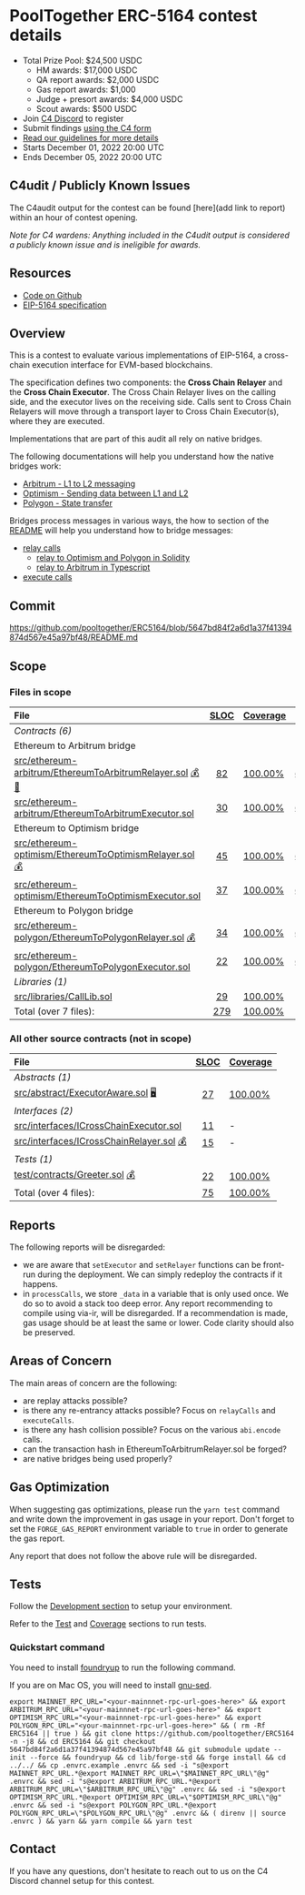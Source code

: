 # PoolTogether ERC-5164 contest details
- Total Prize Pool: $24,500 USDC
  - HM awards: $17,000 USDC
  - QA report awards: $2,000 USDC
  - Gas report awards: $1,000
  - Judge + presort awards: $4,000 USDC
  - Scout awards: $500 USDC
- Join [C4 Discord](https://discord.gg/code4rena) to register
- Submit findings [using the C4 form](https://code4rena.com/contests/2022-12-pooltogether-contest/submit)
- [Read our guidelines for more details](https://docs.code4rena.com/roles/wardens)
- Starts December 01, 2022 20:00 UTC
- Ends December 05, 2022 20:00 UTC

## C4udit / Publicly Known Issues

The C4audit output for the contest can be found [here](add link to report) within an hour of contest opening.

*Note for C4 wardens: Anything included in the C4udit output is considered a publicly known issue and is ineligible for awards.*

## Resources

- [Code on Github](https://github.com/pooltogether/ERC5164/tree/5647bd84f2a6d1a37f41394874d567e45a97bf48)
- [EIP-5164 specification](https://eips.ethereum.org/EIPS/eip-5164)

## Overview

This is a contest to evaluate various implementations of EIP-5164, a cross-chain execution interface for EVM-based blockchains.

The specification defines two components: the **Cross Chain Relayer** and the **Cross Chain Executor**. The Cross Chain Relayer lives on the calling side, and the executor lives on the receiving side. Calls sent to Cross Chain Relayers will move through a transport layer to Cross Chain Executor(s), where they are executed.

Implementations that are part of this audit all rely on native bridges.

The following documentations will help you understand how the native bridges work:
- [Arbitrum - L1 to L2 messaging](https://developer.arbitrum.io/arbos/l1-to-l2-messaging)
- [Optimism - Sending data between L1 and L2](https://community.optimism.io/docs/developers/bridge/messaging/#)
- [Polygon - State transfer](https://wiki.polygon.technology/docs/develop/l1-l2-communication/state-transfer)

Bridges process messages in various ways, the how to section of the [README](https://github.com/pooltogether/ERC5164/tree/5647bd84f2a6d1a37f41394874d567e45a97bf48#how-to-use) will help you understand how to bridge messages:
- [relay calls](https://github.com/pooltogether/ERC5164/tree/5647bd84f2a6d1a37f41394874d567e45a97bf48#relay-calls)
  - [relay to Optimism and Polygon in Solidity](https://github.com/pooltogether/ERC5164/tree/5647bd84f2a6d1a37f41394874d567e45a97bf48#example)
  - [relay to Arbitrum in Typescript](https://github.com/pooltogether/ERC5164/tree/5647bd84f2a6d1a37f41394874d567e45a97bf48#arbitrum-relay)
- [execute calls](https://github.com/pooltogether/ERC5164/tree/5647bd84f2a6d1a37f41394874d567e45a97bf48#execute-calls)

## Commit
https://github.com/pooltogether/ERC5164/blob/5647bd84f2a6d1a37f41394874d567e45a97bf48/README.md

## Scope

### Files in scope

|File|[SLOC](#nowhere "(nSLOC, SLOC, Lines)")|[Coverage](#nowhere "(Lines hit / Total)")|Libraries|
|:-|:-:|:-|:-|
|_Contracts (6)_|
|Ethereum to Arbitrum bridge|
|[src/ethereum-arbitrum/EthereumToArbitrumRelayer.sol](https://github.com/pooltogether/ERC5164/blob/5647bd84f2a6d1a37f41394874d567e45a97bf48/src/ethereum-arbitrum/EthereumToArbitrumRelayer.sol) [💰](#nowhere "Payable Functions") [🧮](#nowhere "Uses Hash-Functions")|[82](#nowhere "(nSLOC:61, SLOC:82, Lines:181)")|[100.00%](#nowhere "(Hit:17 / Total:17)")| [`@arbitrum/*`](https://github.com/OffchainLabs/nitro/tree/1f32bec6b9b228bb2fab4bfa02867716f65d0c5c) |
|[src/ethereum-arbitrum/EthereumToArbitrumExecutor.sol](https://github.com/pooltogether/ERC5164/blob/5647bd84f2a6d1a37f41394874d567e45a97bf48/src/ethereum-arbitrum/EthereumToArbitrumExecutor.sol)|[30](#nowhere "(nSLOC:26, SLOC:30, Lines:70)")|[100.00%](#nowhere "(Hit:9 / Total:9)")| [`@arbitrum/*`](https://github.com/OffchainLabs/nitro/tree/1f32bec6b9b228bb2fab4bfa02867716f65d0c5c)|
|Ethereum to Optimism bridge|
|[src/ethereum-optimism/EthereumToOptimismRelayer.sol](https://github.com/pooltogether/ERC5164/blob/5647bd84f2a6d1a37f41394874d567e45a97bf48/src/ethereum-optimism/EthereumToOptimismRelayer.sol) [💰](#nowhere "Payable Functions")|[45](#nowhere "(nSLOC:41, SLOC:45, Lines:89)")|[100.00%](#nowhere "(Hit:10 / Total:10)")| [`@eth-optimism/*`](https://github.com/ethereum-optimism/optimism/tree/f7dbad0287fd97488e62a3bee53fb3353a6c56b9) |
|[src/ethereum-optimism/EthereumToOptimismExecutor.sol](https://github.com/pooltogether/ERC5164/blob/5647bd84f2a6d1a37f41394874d567e45a97bf48/src/ethereum-optimism/EthereumToOptimismExecutor.sol)|[37](#nowhere "(nSLOC:33, SLOC:37, Lines:86)")|[100.00%](#nowhere "(Hit:10 / Total:10)")| [`@eth-optimism/*`](https://github.com/ethereum-optimism/optimism/tree/f7dbad0287fd97488e62a3bee53fb3353a6c56b9) |
|Ethereum to Polygon bridge|
|[src/ethereum-polygon/EthereumToPolygonRelayer.sol](https://github.com/pooltogether/ERC5164/blob/5647bd84f2a6d1a37f41394874d567e45a97bf48/src/ethereum-polygon/EthereumToPolygonRelayer.sol) [💰](#nowhere "Payable Functions")|[34](#nowhere "(nSLOC:30, SLOC:34, Lines:77)")|[100.00%](#nowhere "(Hit:8 / Total:8)")| [`@maticnetwork/*`](https://github.com/fx-portal/contracts/tree/dc41712b802a65a0cc2d00ec0833da741dd5ba7c) |
|[src/ethereum-polygon/EthereumToPolygonExecutor.sol](https://github.com/pooltogether/ERC5164/blob/5647bd84f2a6d1a37f41394874d567e45a97bf48/src/ethereum-polygon/EthereumToPolygonExecutor.sol)|[22](#nowhere "(nSLOC:18, SLOC:22, Lines:61)")|[100.00%](#nowhere "(Hit:5 / Total:5)")| [`@maticnetwork/*`](https://github.com/fx-portal/contracts/tree/dc41712b802a65a0cc2d00ec0833da741dd5ba7c) |
|_Libraries (1)_|
|[src/libraries/CallLib.sol](https://github.com/pooltogether/ERC5164/blob/5647bd84f2a6d1a37f41394874d567e45a97bf48/src/libraries/CallLib.sol)|[29](#nowhere "(nSLOC:24, SLOC:29, Lines:73)")|[100.00%](#nowhere "(Hit:8 / Total:8)")||
|Total (over 7 files):| [279](#nowhere "(nSLOC:233, SLOC:279, Lines:637)") |[100.00%](#nowhere "Hit:67 / Total:67")|

### All other source contracts (not in scope)
|File|[SLOC](#nowhere "(nSLOC, SLOC, Lines)")|[Coverage](#nowhere "(Lines hit / Total)")|
|:-|:-:|:-|
|_Abstracts (1)_|
|[src/abstract/ExecutorAware.sol](https://github.com/pooltogether/ERC5164/blob/5647bd84f2a6d1a37f41394874d567e45a97bf48/src/abstract/ExecutorAware.sol) [🖥](#nowhere "Uses Assembly")|[27](#nowhere "(nSLOC:27, SLOC:27, Lines:70)")|[100.00%](#nowhere "(Hit:6 / Total:6)")||
|_Interfaces (2)_|
|[src/interfaces/ICrossChainExecutor.sol](https://github.com/pooltogether/ERC5164/blob/5647bd84f2a6d1a37f41394874d567e45a97bf48/src/interfaces/ICrossChainExecutor.sol)|[11](#nowhere "(nSLOC:7, SLOC:11, Lines:34)")|-||
|[src/interfaces/ICrossChainRelayer.sol](https://github.com/pooltogether/ERC5164/blob/5647bd84f2a6d1a37f41394874d567e45a97bf48/src/interfaces/ICrossChainRelayer.sol) [💰](#nowhere "Payable Functions")|[15](#nowhere "(nSLOC:12, SLOC:15, Lines:47)")|-||
|_Tests (1)_|
|[test/contracts/Greeter.sol](https://github.com/pooltogether/ERC5164/blob/5647bd84f2a6d1a37f41394874d567e45a97bf48/test/contracts/Greeter.sol) [💰](#nowhere "Payable Functions")|[22](#nowhere "(SLOC:22)")|[100.00%](#nowhere "(Hit:6 / Total:6)")||
|Total (over 4 files):| [75](#nowhere "(SLOC:75)") |[100.00%](#nowhere "Hit:12 / Total:12")|

## Reports

The following reports will be disregarded:

- we are aware that `setExecutor` and `setRelayer` functions can be front-run during the deployment. We can simply redeploy the contracts if it happens.
- in `processCalls`, we store `_data` in a variable that is only used once. We do so to avoid a stack too deep error. Any report recommending to compile using via-ir, will be disregarded.
If a recommendation is made, gas usage should be at least the same or lower. Code clarity should also be preserved.


## Areas of Concern

The main areas of concern are the following:
- are replay attacks possible?
- is there any re-entrancy attacks possible? Focus on `relayCalls` and `executeCalls`.
- is there any hash collision possible? Focus on the various `abi.encode` calls.
- can the transaction hash in EthereumToArbitrumRelayer.sol be forged?
- are native bridges being used properly?

## Gas Optimization

When suggesting gas optimizations, please run the `yarn test` command and write down the improvement in gas usage in your report. Don't forget to set the `FORGE_GAS_REPORT` environment variable to `true` in order to generate the gas report.

Any report that does not follow the above rule will be disregarded.

## Tests

Follow the [Development section](https://github.com/pooltogether/ERC5164/tree/5647bd84f2a6d1a37f41394874d567e45a97bf48#development) to setup your environment.

Refer to the [Test](https://github.com/pooltogether/ERC5164/tree/5647bd84f2a6d1a37f41394874d567e45a97bf48#test) and [Coverage](https://github.com/pooltogether/ERC5164/tree/5647bd84f2a6d1a37f41394874d567e45a97bf48#coverage) sections to run tests.

### Quickstart command

You need to install [foundryup](https://github.com/foundry-rs/foundry#installation) to run the following command.

If you are on Mac OS, you will need to install [gnu-sed](https://formulae.brew.sh/formula/gnu-sed).

`export MAINNET_RPC_URL="<your-mainnnet-rpc-url-goes-here>" && export ARBITRUM_RPC_URL="<your-mainnnet-rpc-url-goes-here>" && export OPTIMISM_RPC_URL="<your-mainnnet-rpc-url-goes-here>" && export POLYGON_RPC_URL="<your-mainnnet-rpc-url-goes-here>" && ( rm -Rf ERC5164 || true ) && git clone https://github.com/pooltogether/ERC5164 -n -j8 && cd ERC5164 && git checkout 5647bd84f2a6d1a37f41394874d567e45a97bf48 && git submodule update --init --force && foundryup && cd lib/forge-std && forge install && cd ../../ && cp .envrc.example .envrc && sed -i "s@export MAINNET_RPC_URL.*@export MAINNET_RPC_URL=\"$MAINNET_RPC_URL\"@g" .envrc && sed -i "s@export ARBITRUM_RPC_URL.*@export ARBITRUM_RPC_URL=\"$ARBITRUM_RPC_URL\"@g" .envrc && sed -i "s@export OPTIMISM_RPC_URL.*@export OPTIMISM_RPC_URL=\"$OPTIMISM_RPC_URL\"@g" .envrc && sed -i "s@export POLYGON_RPC_URL.*@export POLYGON_RPC_URL=\"$POLYGON_RPC_URL\"@g" .envrc && ( direnv || source .envrc ) && yarn && yarn compile && yarn test`

## Contact

If you have any questions, don't hesitate to reach out to us on the C4 Discord channel setup for this contest.

